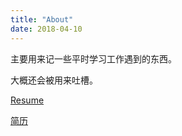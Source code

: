 ```yaml
---
title: "About"
date: 2018-04-10
---
```


主要用来记一些平时学习工作遇到的东西。

大概还会被用来吐槽。

[Resume](../resume-en)

[简历](../resume-cn)
